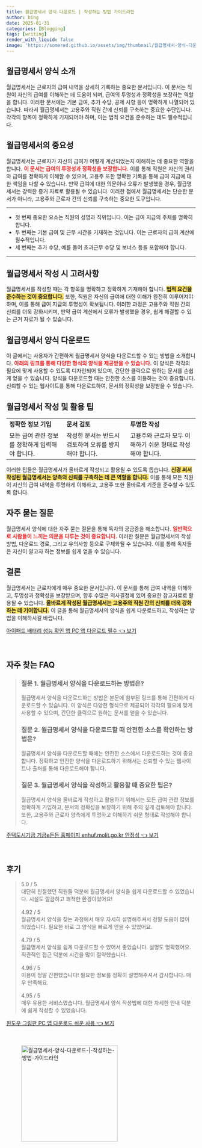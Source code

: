 ```yaml
---
title: 월급명세서 양식 다운로드 | 작성하는 방법 가이드라인
author: bing
date: 2025-01-31
categories: [Blogging]
tags: [writing]
render_with_liquid: false
image: 'https://somered.github.io/assets/img/thumbnail/월급명세서-양식-다운로드-|-작성하는-방법-가이드라인.webp'
---
```



<h2 id='월급명세서_양식_소개'>월급명세서 양식 소개</h2>

<p>월급명세서는 근로자의 급여 내역을 상세히 기록하는 중요한 문서입니다. 이 문서는 직원이 자신의 급여를 이해하는 데 도움이 되며, 급여의 투명성과 정확성을 보장하는 역할을 합니다. 이러한 문서에는 기본 급여, 추가 수당, 공제 사항 등이 명확하게 나열되어 있습니다. 따라서 월급명세서는 고용주와 직원 간에 신뢰를 구축하는 중요한 수단입니다. 각각의 항목이 정확하게 기재되어야 하며, 이는 법적 요건을 준수하는 데도 필수적입니다.</p>

<h2 id='월급명세서_중요성'>월급명세서의 중요성</h2>

<p>월급명세서는 근로자가 자신의 급여가 어떻게 계산되었는지 이해하는 데 중요한 역할을 합니다. <b><span style="color: #ee2323;">이 문서는 급여의 투명성과 정확성을 보장합니다.</span></b> 이를 통해 직원은 자신의 권리와 급여를 정확하게 이해할 수 있으며, 고용주 또한 명확한 기록을 통해 급여 지급에 대한 책임을 다할 수 있습니다. 만약 급여에 대한 의문이나 오류가 발생했을 경우, 월급명세서는 강력한 증거 자료로 활용될 수 있습니다. 이러한 점에서 월급명세서는 단순한 문서가 아니라, 고용주와 근로자 간의 신뢰를 구축하는 중요한 도구입니다.</p>

<hr />

<ul>
    <li>첫 번째 중요한 요소는 직원의 성명과 직위입니다. 이는 급여 지급의 주체를 명확히 합니다.</li>
    <li>두 번째는 기본 급여 및 근무 시간을 기재하는 것입니다. 이는 근로자의 급여 계산에 필수적입니다.</li>
    <li>세 번째는 추가 수당, 예를 들어 초과근무 수당 및 보너스 등을 포함해야 합니다.</li>
</ul>

<hr />

<h2 id='월급명세서_작성_시_고려사항'>월급명세서 작성 시 고려사항</h2>

<p>월급명세서를 작성할 때는 각 항목을 명확하고 정확하게 기재해야 합니다. <b><span style="background-color: #ffe066;">법적 요건을 준수하는 것이 중요합니다.</span></b> 또한, 직원은 자신의 급여에 대한 이해가 완전히 이루어져야 하며, 이를 통해 급여 지급의 투명성이 확보됩니다. 이러한 과정은 고용주와 직원 간의 신뢰를 더욱 강화시키며, 만약 급여 계산에서 오류가 발생했을 경우, 쉽게 해결할 수 있는 근거 자료가 될 수 있습니다.</p>

<h2 id='월급명세서_양식_다운로드'>월급명세서 양식 다운로드</h2>

<p>이 글에서는 사용자가 간편하게 월급명세서 양식을 다운로드할 수 있는 방법을 소개합니다. <b><span style="color: #ee2323;">아래의 링크를 통해 다양한 형식의 양식을 제공받을 수 있습니다.</span></b> 이 양식은 각각의 필요에 맞게 사용할 수 있도록 디자인되어 있으며, 간단한 클릭으로 원하는 문서를 손쉽게 얻을 수 있습니다. 양식을 다운로드할 때는 안전한 소스를 이용하는 것이 중요합니다. 신뢰할 수 있는 웹사이트를 통해 다운로드하여, 문서의 정확성을 보장받을 수 있습니다.</p>

<h2 id='월급명세서_작성_팁'>월급명세서 작성 및 활용 팁</h2>

<table>
    <tr>
        <td><b>정확한 정보 기입</b></td>
        <td><b>문서 검토</b></td>
        <td><b>투명한 작성</b></td>
    </tr>
    <tr>
        <td>모든 급여 관련 정보를 정확하게 입력해야 합니다.</td>
        <td>작성한 문서는 반드시 검토하여 오류를 방지해야 합니다.</td>
        <td>고용주와 근로자 모두 이해하기 쉬운 형태로 작성해야 합니다.</td>
    </tr>
</table>

<p>이러한 팁들은 월급명세서가 올바르게 작성되고 활용될 수 있도록 돕습니다. <b><span style="background-color: #ffe066;">신경 써서 작성된 월급명세서는 양측의 신뢰를 구축하는 데 큰 역할을 합니다.</span></b> 이를 통해 모든 직원이 자신의 급여 내역을 투명하게 이해하고, 고용주 또한 올바르게 기준을 준수할 수 있도록 합니다.</p>

<h2 id='자주_묻는_질문'>자주 묻는 질문</h2>

<p>월급명세서 양식에 대한 자주 묻는 질문을 통해 독자의 궁금증을 해소합니다. <b><span style="color: #ee2323;">일반적으로 사람들이 느끼는 의문을 다루는 것이 중요합니다.</span></b> 이러한 질문은 월급명세서의 작성 방법, 다운로드 경로, 그리고 유의사항 등으로 구체화될 수 있습니다. 이를 통해 독자들은 자신이 알고자 하는 정보를 쉽게 얻을 수 있습니다.</p>

<h2 id='결론'>결론</h2>

<p>월급명세서는 근로자에게 매우 중요한 문서입니다. 이 문서를 통해 급여 내역을 이해하고, 투명성과 정확성을 보장받으며, 향후 수많은 의사결정에 있어 중요한 참고자료로 활용될 수 있습니다. <b><span style="background-color: #ffe066;">올바르게 작성된 월급명세서는 고용주와 직원 간의 신뢰를 더욱 강화하는 데 기여합니다.</span></b> 이 글을 통해 월급명세서의 양식을 쉽게 다운로드하고, 작성하는 방법을 이해하시길 바랍니다.</p>


<p><a class="click-button" title="아이패드 배터리 성능 확인 앱 PC 앱 다운로드 필수" href="https://somered.github.io/posts/%EC%95%84%EC%9D%B4%ED%8C%A8%EB%93%9C-%EB%B0%B0%ED%84%B0%EB%A6%AC-%EC%84%B1%EB%8A%A5-%ED%99%95%EC%9D%B8-%EC%95%B1-PC-%EC%95%B1-%EB%8B%A4%EC%9A%B4%EB%A1%9C%EB%93%9C-%ED%95%84%EC%88%98/" rel="dofollow">아이패드 배터리 성능 확인 앱 PC 앱 다운로드 필수 👈 보기</a></p><br>
<h2 id='자주_찾는_FAQ'>자주 찾는 FAQ</h2>
<div itemscope="" itemtype="https://schema.org/FAQPage"> 
<blockquote> 
<div itemscope="" itemprop="mainEntity" itemtype="https://schema.org/Question"> 
<h3 itemprop="name">질문 1. 월급명세서 양식을 다운로드하는 방법은?</h3> 
<div itemscope="" itemprop="acceptedAnswer" itemtype="https://schema.org/Answer"> 
<span itemprop="text"> 
<p>월급명세서 양식을 다운로드하는 방법은 본문에 첨부된 링크를 통해 간편하게 다운로드할 수 있습니다. 이 양식은 다양한 형식으로 제공되어 각각의 필요에 맞게 사용할 수 있으며, 간단한 클릭으로 원하는 문서를 얻을 수 있습니다.</p> 
</span> 
</div> 
</div> 

<div itemscope="" itemprop="mainEntity" itemtype="https://schema.org/Question"> 
<h3 itemprop="name">질문 2. 월급명세서 양식을 다운로드할 때 안전한 소스를 확인하는 방법은?</h3> 
<div itemscope="" itemprop="acceptedAnswer" itemtype="https://schema.org/Answer"> 
<span itemprop="text"> 
<p>월급명세서 양식을 다운로드할 때에는 안전한 소스에서 다운로드하는 것이 중요합니다. 정확하고 안전한 양식을 다운로드하기 위해서는 신뢰할 수 있는 웹사이트나 출처를 통해 다운로드해야 합니다.</p> 
</span> 
</div> 
</div> 

<div itemscope="" itemprop="mainEntity" itemtype="https://schema.org/Question"> 
<h3 itemprop="name">질문 3. 월급명세서 양식을 작성하고 활용할 때 중요한 팁은?</h3> 
<div itemscope="" itemprop="acceptedAnswer" itemtype="https://schema.org/Answer"> 
<span itemprop="text"> 
<p>월급명세서 양식을 올바르게 작성하고 활용하기 위해서는 모든 급여 관련 정보를 정확하게 기입하고, 문서의 정확성을 보장하기 위해 주의 깊게 검토해야 합니다. 또한, 고용주와 근로자 양측에게 투명하고 이해하기 쉬운 형태로 작성해야 합니다.</p> 
</span> 
</div> 
</div> 
</blockquote> 
</div>
<p><a class="click-button" title="주택도시기금 기금e든든 홈페이지 enhuf.molit.go.kr 안정성" href="https://somered.github.io/posts/%EC%A3%BC%ED%83%9D%EB%8F%84%EC%8B%9C%EA%B8%B0%EA%B8%88-%EA%B8%B0%EA%B8%88e%EB%93%A0%EB%93%A0-%ED%99%88%ED%8E%98%EC%9D%B4%EC%A7%80-enhuf.molit.go.kr-%EC%95%88%EC%A0%95%EC%84%B1/" rel="dofollow">주택도시기금 기금e든든 홈페이지 enhuf.molit.go.kr 안정성 👈 보기</a></p><br>
<h2 id='후기'>후기</h2>
<div itemscope itemtype="https://schema.org/Product">
  <blockquote>
  <div itemprop="review" itemscope itemtype="https://schema.org/Review">
      <div itemprop="reviewRating" itemscope itemtype="https://schema.org/Rating"> <span itemprop="ratingValue">5.0</span> / <span itemprop="bestRating">5</span> </div>
      <span itemprop="reviewBody">대단히 친절했던 직원들 덕분에 월급명세서 양식을 쉽게 다운로드할 수 있었습니다. 시설도 깔끔하고 쾌적한 환경이었어요!</span>
  </div>
  <br>
  <div itemprop="review" itemscope itemtype="https://schema.org/Review">
      <div itemprop="reviewRating" itemscope itemtype="https://schema.org/Rating"> <span itemprop="ratingValue">4.92</span> / <span itemprop="bestRating">5</span> </div>
      <span itemprop="reviewBody">월급명세서 양식을 찾는 과정에서 매우 자세히 설명해주셔서 정말 도움이 많이 되었습니다. 필요한 바로 그 양식을 빠르게 얻을 수 있었어요.</span>
  </div>
  <br>
  <div itemprop="review" itemscope itemtype="https://schema.org/Review">
      <div itemprop="reviewRating" itemscope itemtype="https://schema.org/Rating"> <span itemprop="ratingValue">4.79</span> / <span itemprop="bestRating">5</span> </div>
      <span itemprop="reviewBody">월급명세서 양식을 쉽게 다운로드할 수 있어서 좋았습니다. 설명도 명확했어요. 직관적인 접근 덕분에 시간을 많이 절약했습니다.</span>
  </div>
  <br>
  <div itemprop="review" itemscope itemtype="https://schema.org/Review">
      <div itemprop="reviewRating" itemscope itemtype="https://schema.org/Rating"> <span itemprop="ratingValue">4.96</span> / <span itemprop="bestRating">5</span> </div>
      <span itemprop="reviewBody">이용이 정말 간편했습니다! 필요한 정보를 정확히 설명해주셔서 감사합니다. 매우 만족해요.</span>
  </div>
  <br>
  <div itemprop="review" itemscope itemtype="https://schema.org/Review">
      <div itemprop="reviewRating" itemscope itemtype="https://schema.org/Rating"> <span itemprop="ratingValue">4.95</span> / <span itemprop="bestRating">5</span> </div>
      <span itemprop="reviewBody">매우 유용한 서비스였습니다. 월급명세서 양식 작성법에 대한 자세한 안내 덕분에 쉽게 작성할 수 있었습니다.</span>
  </div>
  </blockquote>
</div>
<p><a class="click-button" title="윈도우 그림판 PC 앱 다운로드 쉬운 사용" href="https://somered.github.io/posts/%EC%9C%88%EB%8F%84%EC%9A%B0-%EA%B7%B8%EB%A6%BC%ED%8C%90-PC-%EC%95%B1-%EB%8B%A4%EC%9A%B4%EB%A1%9C%EB%93%9C-%EC%89%AC%EC%9A%B4-%EC%82%AC%EC%9A%A9/" rel="dofollow">윈도우 그림판 PC 앱 다운로드 쉬운 사용 👈 보기</a></p><br>
<figure class="image"><img src="https://somered.github.io/assets/img/thumbnail/월급명세서-양식-다운로드-|-작성하는-방법-가이드라인.webp" alt="월급명세서-양식-다운로드-|-작성하는-방법-가이드라인" width="256" height="256"></figure>